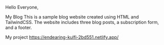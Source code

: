 Hello Everyone,

My Blog
This is a sample blog website created using HTML and TailwindCSS. The website includes three blog posts, a subscription form, and a footer.

My project https://endearing-kulfi-2bd551.netlify.app/